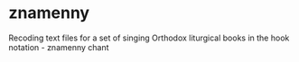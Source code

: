 # znamenny
Recoding text files for a set of singing Orthodox liturgical books in the hook notation - znamenny chant
